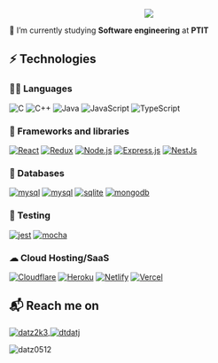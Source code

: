 <p align="center">
  <img src="https://readme-typing-svg.herokuapp.com?size=30&duration=3500&color=F71A00&background=FFFFFF00&lines=Hi+I'm+Do+Tien+Dat">
</p>

🔭 I’m currently studying **Software engineering** at **PTIT**

## ⚡ Technologies

### 👨‍💻 Languages

<p>
    <a><img alt="C" src="https://img.shields.io/badge/C-00599C?style=for-the-badge&logo=c&logoColor=white"></a>
    <a><img alt="C++" src="https://img.shields.io/badge/C%2B%2B-00599C?style=for-the-badge&logo=c%2B%2B&logoColor=white"></a>
    <a><img alt="Java" src="https://img.shields.io/badge/Java-ED8B00?style=for-the-badge&logo=openjdk&logoColor=white"></a>
    <a><img alt="JavaScript" src="https://img.shields.io/badge/JavaScript-F7DF1E?style=for-the-badge&logo=javascript&logoColor=black"></a>
    <a><img alt="TypeScript" src="https://img.shields.io/badge/TypeScript-007ACC?style=for-the-badge&logo=typescript&logoColor=white"></a>
</p>

### 🧰 Frameworks and libraries

<p>
    <a href="#"><img alt="React" src="https://img.shields.io/badge/React-20232A?style=for-the-badge&logo=react&logoColor=61DAFB"></a>
    <a href="#"><img alt="Redux" src="https://img.shields.io/badge/Redux-593D88?style=for-the-badge&logo=redux&logoColor=white"></a>
    <a href="#"><img alt="Node.js" src="https://img.shields.io/badge/Node.js-43853D?style=for-the-badge&logo=node.js&logoColor=white"></a>
    <a href="#"><img alt="Express.js" src="https://img.shields.io/badge/express.js-%23404d59.svg?style=for-the-badge&logo=express&logoColor=%2361DAFB"></a>
    <a href="#"><img alt="NestJs" src="https://img.shields.io/badge/nestjs-%23E0234E.svg?style=for-the-badge&logo=nestjs&logoColor=white"></a>
</p>

### 💾 Databases
  <a href="#"><img alt="mysql" src="https://img.shields.io/badge/MySQL-005C84?style=for-the-badge&logo=mysql&logoColor=white"></a>
  <a href="#"><img alt="mysql" src="https://img.shields.io/badge/Microsoft%20SQL%20Server-CC2927?style=for-the-badge&logo=microsoft%20sql%20server&logoColor=white"></a>
  <a href="#"><img alt="sqlite" src="https://img.shields.io/badge/SQLite-07405E?style=for-the-badge&logo=sqlite&logoColor=white"></a>
  <a href="#"><img alt="mongodb" src="https://img.shields.io/badge/MongoDB-4EA94B?style=for-the-badge&logo=mongodb&logoColor=white"></a>

### 🧪 Testing
  <a href="#"><img alt="jest" src="https://img.shields.io/badge/-jest-%23C21325?style=for-the-badge&logo=jest&logoColor=white"></a>
  <a href="#"><img alt="mocha" src="https://img.shields.io/badge/-mocha-%238D6748?style=for-the-badge&logo=mocha&logoColor=white"></a>
  


### ☁ Cloud Hosting/SaaS
  <a href="#"><img alt="Cloudflare" src="https://img.shields.io/badge/Cloudflare-F38020?style=for-the-badge&logo=Cloudflare&logoColor=white"></a>
  <a href="#"><img alt="Heroku" src="https://img.shields.io/badge/Heroku-430098?style=for-the-badge&logo=heroku&logoColor=white"></a>
  <a href="#"><img alt="Netlify" src="https://img.shields.io/badge/Netlify-00C7B7?style=for-the-badge&logo=netlify&logoColor=white"></a>
  <a href="#"><img alt="Vercel" src="https://img.shields.io/badge/Vercel-000000?style=for-the-badge&logo=vercel&logoColor=white"></a>
  

## 📬 Reach me on
<p align="left">
  <a target="blank" href="https://www.facebook.com/dtdatjj/" target="blank"><img align="center" src="https://img.shields.io/badge/Facebook-1877F2?style=for-the-badge&logo=facebook&logoColor=white" alt="datz2k3"/> </a>
  <a target="blank" href="mailto:datz0512@gmail.com" target="blank"><img align="center" src="https://img.shields.io/badge/Gmail-D14836?style=for-the-badge&logo=gmail&logoColor=white" alt="dtdatj"/> </a>
</p>

<p><img target="_blank" src="https://github-readme-stats.vercel.app/api/top-langs/?username=datz0512&layout=compact&theme=radical" alt="datz0512"/></p>
